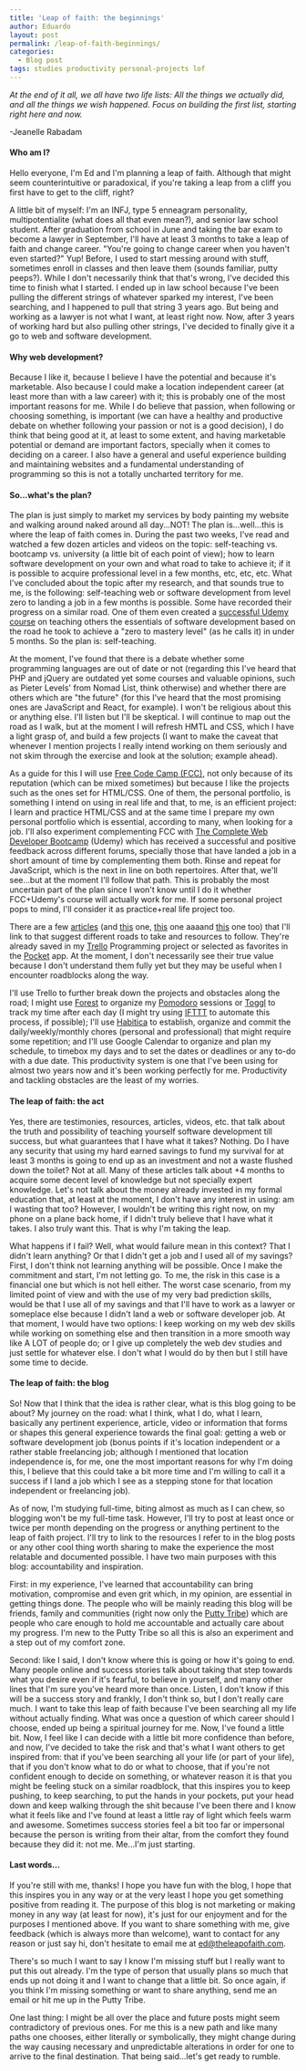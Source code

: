 ```yaml
---
title: 'Leap of faith: the beginnings'
author: Eduardo
layout: post
permalink: /leap-of-faith-beginnings/
categories:
  - Blog post
tags: studies productivity personal-projects lof
---
```

_At the end of it all, we all have two life lists: All the things we actually did, and all the things we wish happened. Focus on building the first list, starting right here and now._

-Jeanelle Rabadam

#### Who am I?
Hello everyone, I'm Ed and I'm planning a leap of faith. Although that might seem counterintuitive or paradoxical, if you're taking a leap from a cliff you first have to get to the cliff, right?

A little bit of myself: I'm an INFJ, type 5 enneagram personality, multipotentialite (what does all that even mean?), and senior law school student. After graduation from school in June and taking the bar exam to become a lawyer in September, I'll have at least 3 months to take a leap of faith and change career. "You're going to change career when you haven't even started?" Yup! Before, I used to start messing around with stuff, sometimes enroll in classes and then leave them (sounds familiar, putty peeps?). While I don't necessarily think that that's wrong, I've decided this time to finish what I started. I ended up in law school because I've been pulling the different strings of whatever sparked my interest, I've been searching, and I happened to pull that string 3 years ago. But being and working as a lawyer is not what I want, at least right now. Now, after 3 years of working hard but also pulling other strings, I've decided to finally give it a go to web and software development.

#### Why web development?
Because I like it, because I believe I have the potential and because it's marketable. Also because I could make a location independent career (at least more than with a law career) with it; this is probably one of the most important reasons for me. While I do believe that passion, when following or choosing something, is important (we can have a healthy and productive debate on whether following your passion or not is a good decision), I do think that being good at it, at least to some extent, and having marketable potential or demand are important factors, specially when it comes to deciding on a career. I also have a general and useful experience building and maintaining websites and a fundamental understanding of programming so this is not a totally uncharted territory for me.

#### So...what's the plan?
The plan is just simply to market my services by body painting my website and walking around naked around all day...NOT! The plan is...well...this is where the leap of faith comes in. During the past two weeks, I've read and watched a few dozen articles and videos on the topic: self-teaching vs. bootcamp vs. university (a little bit of each point of view); how to learn software development on your own and what road to take to achieve it; if it is possible to acquire professional level in a few months, etc, etc, etc. What I've concluded about the topic after my research, and that sounds true to me, is the following: self-teaching web or software development from level zero to landing a job in a few months is possible. Some have recorded their progress on a similar road. One of them even created a [successful Udemy course](https://www.udemy.com/the-complete-web-developer-in-2018/) on teaching others the essentials of software development based on the road he took to achieve a "zero to mastery level" (as he calls it) in under 5 months. So the plan is: self-teaching.

At the moment, I've found that there is a debate whether some programming languages are out of date or not (regarding this I've heard that PHP and jQuery are outdated yet some courses and valuable opinions, such as Pieter Levels' from Nomad List, think otherwise) and whether there are others which are "the future" (for this I've heard that the most promising ones are JavaScript and React, for example). I won't be religious about this or anything else. I'll listen but I'll be skeptical. I will continue to map out the road as I walk, but at the moment I will refresh HMTL and CSS, which I have a light grasp of, and build a few projects (I want to make the caveat that whenever I mention projects I really intend working on them seriously and not skim through the exercise and look at the solution; example ahead).

As a guide for this I will use [Free Code Camp (FCC)](https://www.freecodecamp.org/), not only because of its reputation (which can be mixed sometimes) but because I like the projects such as the ones set for HTML/CSS. One of them, the personal portfolio, is something I intend on using in real life and that, to me, is an efficient project: I learn and practice HTML/CSS and at the same time I prepare my own personal portfolio which is essential, according to many, when looking for a job. I'll also experiment complementing FCC with [The Complete Web Developer Bootcamp](https://www.udemy.com/the-web-developer-bootcamp/) (Udemy) which has received a successful and positive feedback across different forums, specially those that have landed a job in a short amount of time by complementing them both. Rinse and repeat for JavaScript, which is the next in line on both repertoires. After that, we'll see...but at the moment I'll follow that path. This is probably the most uncertain part of the plan since I won't know until I do it whether FCC+Udemy's course will actually work for me. If some personal project pops to mind, I'll consider it as practice+real life project too.

There are a few [articles](https://medium.freecodecamp.org/graphic-designer-to-front-end-developer-7be7bfd6a46c) (and [this](https://medium.freecodecamp.org/how-to-go-from-hobbyist-to-professional-developer-11a8b8a52b5f) one, [this](https://codeburst.io/the-ultimate-guide-to-learning-full-stack-web-development-in-6-months-for-30-72b3854a7458) one aaaand [this](https://hackernoon.com/learn-to-code-in-2018-get-hired-and-have-fun-along-the-way-b338247eed6a) one too) that I'll link to that suggest different roads to take and resources to follow. They're already saved in my [Trello](https://trello.com/) Programming project or selected as favorites in the [Pocket](https://getpocket.com) app. At the moment, I don't necessarily see their true value because I don't understand them fully yet but they may be useful when I encounter roadblocks along the way.

I'll use Trello to further break down the projects and obstacles along the road; I might use [Forest](https://www.forestapp.cc/en/) to organize my [Pomodoro](https://en.wikipedia.org/wiki/Pomodoro_Technique) sessions or [Toggl](http://www.toggl.com) to track my time after each day (I might try using [IFTTT](https://ifttt.com/) to automate this process, if possible); I'll use [Habitica](http://www.habitica.com) to establish, organize and commit the daily/weekly/monthly chores (personal and professional) that might require some repetition; and I'll use Google Calendar to organize and plan my schedule, to timebox my days and to set the dates or deadlines or any to-do with a due date. This productivity system is one that I've been using for almost two years now and it's been working perfectly for me. Productivity and tackling obstacles are the least of my worries.

#### The leap of faith: the act
Yes, there are testimonies, resources, articles, videos, etc. that talk about the truth and possibility of teaching yourself software development till success, but what guarantees that I have what it takes? Nothing. Do I have any security that using my hard earned savings to fund my survival for at least 3 months is going to end up as an investment and not a waste flushed down the toilet? Not at all. Many of these articles talk about +4 months to acquire some decent level of knowledge but not specially expert knowledge. Let's not talk about the money already invested in my formal education that, at least at the moment, I don't have any interest in using: am I wasting that too? However, I wouldn't be writing this right now, on my phone on a plane back home, if I didn't truly believe that I have what it takes. I also truly want this. That is why I'm taking the leap.

What happens if I fail? Well, what would failure mean in this context? That I didn't learn anything? Or that I didn't get a job and I used all of my savings? First, I don't think not learning anything will be possible. Once I make the commitment and start, I'm not letting go. To me, the risk in this case is a financial one but which is not hell either. The worst case scenario, from my limited point of view and with the use of my very bad prediction skills, would be that I use all of my savings and that I'll have to work as a lawyer or someplace else because I didn't land a web or software developer job. At that moment, I would have two options: I keep working on my web dev skills while working on something else and then transition in a more smooth way like A LOT of people do; or I give up completely the web dev studies and just settle for whatever else. I don't what I would do by then but I still have some time to decide.

#### The leap of faith: the blog
So! Now that I think that the idea is rather clear, what is this blog going to be about? My journey on the road: what I think, what I do, what I learn, basically any pertinent experience, article, video or information that forms or shapes this general experience towards the final goal: getting a web or software development job (bonus points if it's location independent or a rather stable freelancing job; although I mentioned that location independence is, for me, one the most important reasons for why I'm doing this, I believe that this could take a bit more time and I'm willing to call it a success if I land a job which I see as a stepping stone for that location independent or freelancing job).

As of now, I'm studying full-time, biting almost as much as I can chew, so blogging won't be my full-time task. However, I'll try to post at least once or twice per month depending on the progress or anything pertinent to the leap of faith project. I'll try to link to the resources I refer to in the blog posts or any other cool thing worth sharing to make the experience the most relatable and documented possible. I have two main purposes with this blog: accountability and inspiration.

First: in my experience, I've learned that accountability can bring motivation, compromise and even grit which, in my opinion, are essential in getting things done. The people who will be mainly reading this blog will be friends, family and communities (right now only the [Putty Tribe](http://www.theputtytribe.com)) which are people who care enough to hold me accountable and actually care about my progress. I'm new to the Putty Tribe so all this is also an experiment and a step out of my comfort zone.

Second: like I said, I don't know where this is going or how it's going to end. Many people online and success stories talk about taking that step towards what you desire even if it's fearful, to believe in yourself, and many other lines that I'm sure you've heard more than once. Listen, I don't know if this will be a success story and frankly, I don't think so, but I don't really care much. I want to take this leap of faith because I've been searching all my life without actually finding. What was once a question of which career should I choose, ended up being a spiritual journey for me. Now, I've found a little bit. Now, I feel like I can decide with a little bit more confidence than before, and now, I've decided to take the risk and that's what I want others to get inspired from: that if you've been searching all your life (or part of your life), that if you don't know what to do or what to choose, that if you're not confident enough to decide on something, or whatever reason it is that you might be feeling stuck on a similar roadblock, that this inspires you to keep pushing, to keep searching, to put the hands in your pockets, put your head down and keep walking through the shit because I've been there and I know what it feels like and I've found at least a little ray of light which feels warm and awesome. Sometimes success stories feel a bit too far or impersonal because the person is writing from their altar, from the comfort they found because they did it: not me. Me...I'm just starting.

#### Last words...
If you're still with me, thanks! I hope you have fun with the blog, I hope that this inspires you in any way or at the very least I hope you get something positive from reading it. The purpose of this blog is not marketing or making money in any way (at least for now), it's just for our enjoyment and for the purposes I mentioned above. If you want to share something with me, give feedback (which is always more than welcome), want to contact for any reason or just say hi, don't hesitate to email me at ed@theleapofaith.com.

There's so much I want to say I know I'm missing stuff but I really want to put this out already. I'm the type of person that usually plans so much that ends up not doing it and I want to change that a little bit. So once again, if you think I'm missing something or want to share anything, send me an email or hit me up in the Putty Tribe.

One last thing: I might be all over the place and future posts might seem contradictory of previous ones. For me this is a new path and like many paths one chooses, either literally or symbolically, they might change during the way causing necessary and unpredictable alterations in order for one to arrive to the final destination. That being said...let's get ready to rumble.